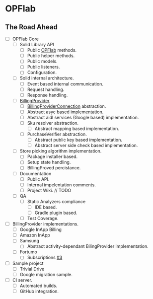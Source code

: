 OPFIab
======

## The Road Ahead
- [ ] OPFIab Core
  - [ ] Solid Library API
    - [ ] Public [OPFIab](https://github.com/onepf/OPFIab/blob/master/library/src/main/java/org/onepf/opfiab/OPFIab.java) methods.
    - [ ] Public helper methods.
    - [ ] Public models.
    - [ ] Public listeners.
    - [ ] Configuration.
  - [ ] Solid internal architecture.
    - [ ] Event based internal communication.
    - [ ] Request handling.
    - [ ] Response handling.
  - [ ] [BillingProvider](https://github.com/onepf/OPFIab/blob/master/library/src/main/java/org/onepf/opfiab/BillingProvider.java)
    - [ ] [BillingProviderConnection](https://github.com/onepf/OPFIab/blob/master/library/src/main/java/org/onepf/opfiab/BillingProviderConnection.java) abstraction.
    - [ ] Abstract asyc based implementation.
    - [ ] Abstract aidl services (Google based) implementation.
    - [ ] Sku resolver abstraction.
      - [ ] Abstract mapping based implementation.
    - [ ] PurchaseVerifier abstraction.
      - [ ] Abstract public key based implementation.
      - [ ] Abstract server side check based implementation.
  - [ ] Store picking algorithm implementation.
    - [ ] Package installer based.
    - [ ] Setup state handling.
    - [ ] BillingProved percistance.
  - [ ] Documentation
    - [ ] Public API.
    - [ ] Internal impelentation comments.
    - [ ] Project Wiki. // TODO
  - [ ] QA
    - [ ] Static Analyzers compliance
      - [ ] IDE based.
      - [ ] Gradle plugin based.
    - [ ] Test Coverage.
- [ ] BillingProvider implementations.
  - [ ] Google InApp Billing
  - [ ] Amazon InApp
  - [ ] Samsung
    - [ ] Abstract activity-dependant BilingProvider implementation.
  - [ ] Fortumo
    - [ ] Subscriptions [#3](https://github.com/onepf/OPFIab/issues/3)
- [ ] Sample project
  - [ ] Trivial Drive
  - [ ] Google migration sample.
- [ ] CI server.
  - [ ] Automated builds.
  - [ ] GitHub integration.
